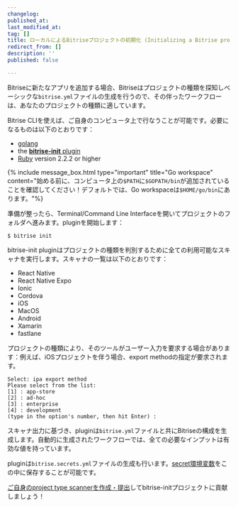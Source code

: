 ```yaml
---
changelog:
published_at:
last_modified_at:
tag: []
title: ローカルによるBitriseプロジェクトの初期化 (Initializing a Bitrise project locally)
redirect_from: []
description: ''
published: false

---
```

Bitriseに新たなアプリを追加する場合、Bitriseはプロジェクトの種類を探知しベーシックな`bitrise.yml`ファイルの生成を行うので、その伴ったワークフローは、あなたのプロジェクトの種類に適しています。

Bitrise CLIを使えば、ご自身のコンピュータ上で行なうことが可能です。必要になるものは以下のとおりです：

* [golang](https://github.com/golang/go)
* the [**bitrise-init** plugin](https://github.com/bitrise-core/bitrise-init)
* [Ruby](https://www.ruby-lang.org/en/) version 2.2.2 or higher

{% include message_box.html type="important" title="Go workspace" content="始める前に、コンピュータ上の`$PATH`に`$GOPATH/bin`が追加されていることを確認してください！デフォルトでは、Go workspaceは`$HOME/go/bin`にあります。"%}

準備が整ったら、Terminal/Command Line Interfaceを開いてプロジェクトのフォルダへ進みます。pluginを開始します：

    $ bitrise init

bitrise-init pluginはプロジェクトの種類を判別するために全ての利用可能なスキャナを実行します。スキャナの一覧は以下のとおりです：

* React Native
* React Native Expo
* Ionic
* Cordova
* iOS
* MacOS
* Android
* Xamarin
* fastlane

プロジェクトの種類により、そのツールがユーザー入力を要求する場合があります：例えば、iOSプロジェクトを伴う場合、export methodの指定が要求されます。

    Select: ipa export method
    Please select from the list:
    [1] : app-store
    [2] : ad-hoc
    [3] : enterprise
    [4] : development
    (type in the option's number, then hit Enter) :

スキャナ出力に基づき、pluginは`bitrise.yml`ファイルと共にBitriseの構成を生成します。自動的に生成されたワークフローでは、全ての必要なインプットは有効な値を持っています。

pluginは`bitrise.secrets.yml`ファイルの生成も行います。[secret環境変数](/bitrise-cli/secrets/)をこの中に保存することが可能です。

[ご自身のproject type scannerを作成・提出](/bitrise-cli/creating-your-own-bitrise-project-scanner/)してbitrise-initプロジェクトに貢献しましょう！